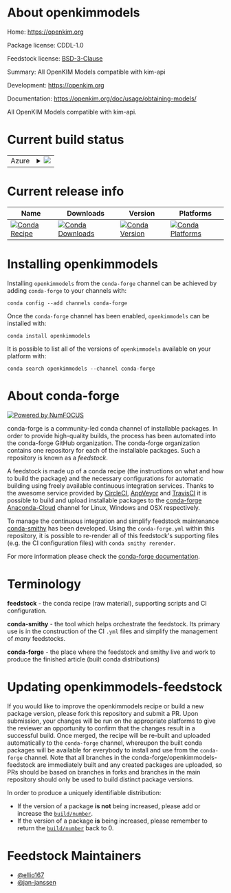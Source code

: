About openkimmodels
===================

Home: https://openkim.org

Package license: CDDL-1.0

Feedstock license: [BSD-3-Clause](https://github.com/conda-forge/openkimmodels-feedstock/blob/master/LICENSE.txt)

Summary: All OpenKIM Models compatible with kim-api

Development: https://openkim.org

Documentation: https://openkim.org/doc/usage/obtaining-models/

All OpenKIM Models compatible with kim-api.


Current build status
====================


<table>
    
  <tr>
    <td>Azure</td>
    <td>
      <details>
        <summary>
          <a href="https://dev.azure.com/conda-forge/feedstock-builds/_build/latest?definitionId=8294&branchName=master">
            <img src="https://dev.azure.com/conda-forge/feedstock-builds/_apis/build/status/openkimmodels-feedstock?branchName=master">
          </a>
        </summary>
        <table>
          <thead><tr><th>Variant</th><th>Status</th></tr></thead>
          <tbody><tr>
              <td>linux_64_c_compiler_version7cxx_compiler_version7fortran_compiler_version7</td>
              <td>
                <a href="https://dev.azure.com/conda-forge/feedstock-builds/_build/latest?definitionId=8294&branchName=master">
                  <img src="https://dev.azure.com/conda-forge/feedstock-builds/_apis/build/status/openkimmodels-feedstock?branchName=master&jobName=linux&configuration=linux_64_c_compiler_version7cxx_compiler_version7fortran_compiler_version7" alt="variant">
                </a>
              </td>
            </tr><tr>
              <td>linux_64_c_compiler_version9cxx_compiler_version9fortran_compiler_version9</td>
              <td>
                <a href="https://dev.azure.com/conda-forge/feedstock-builds/_build/latest?definitionId=8294&branchName=master">
                  <img src="https://dev.azure.com/conda-forge/feedstock-builds/_apis/build/status/openkimmodels-feedstock?branchName=master&jobName=linux&configuration=linux_64_c_compiler_version9cxx_compiler_version9fortran_compiler_version9" alt="variant">
                </a>
              </td>
            </tr><tr>
              <td>osx_64_fortran_compiler_version7</td>
              <td>
                <a href="https://dev.azure.com/conda-forge/feedstock-builds/_build/latest?definitionId=8294&branchName=master">
                  <img src="https://dev.azure.com/conda-forge/feedstock-builds/_apis/build/status/openkimmodels-feedstock?branchName=master&jobName=osx&configuration=osx_64_fortran_compiler_version7" alt="variant">
                </a>
              </td>
            </tr><tr>
              <td>osx_64_fortran_compiler_version9</td>
              <td>
                <a href="https://dev.azure.com/conda-forge/feedstock-builds/_build/latest?definitionId=8294&branchName=master">
                  <img src="https://dev.azure.com/conda-forge/feedstock-builds/_apis/build/status/openkimmodels-feedstock?branchName=master&jobName=osx&configuration=osx_64_fortran_compiler_version9" alt="variant">
                </a>
              </td>
            </tr>
          </tbody>
        </table>
      </details>
    </td>
  </tr>
</table>

Current release info
====================

| Name | Downloads | Version | Platforms |
| --- | --- | --- | --- |
| [![Conda Recipe](https://img.shields.io/badge/recipe-openkimmodels-green.svg)](https://anaconda.org/conda-forge/openkimmodels) | [![Conda Downloads](https://img.shields.io/conda/dn/conda-forge/openkimmodels.svg)](https://anaconda.org/conda-forge/openkimmodels) | [![Conda Version](https://img.shields.io/conda/vn/conda-forge/openkimmodels.svg)](https://anaconda.org/conda-forge/openkimmodels) | [![Conda Platforms](https://img.shields.io/conda/pn/conda-forge/openkimmodels.svg)](https://anaconda.org/conda-forge/openkimmodels) |

Installing openkimmodels
========================

Installing `openkimmodels` from the `conda-forge` channel can be achieved by adding `conda-forge` to your channels with:

```
conda config --add channels conda-forge
```

Once the `conda-forge` channel has been enabled, `openkimmodels` can be installed with:

```
conda install openkimmodels
```

It is possible to list all of the versions of `openkimmodels` available on your platform with:

```
conda search openkimmodels --channel conda-forge
```


About conda-forge
=================

[![Powered by NumFOCUS](https://img.shields.io/badge/powered%20by-NumFOCUS-orange.svg?style=flat&colorA=E1523D&colorB=007D8A)](http://numfocus.org)

conda-forge is a community-led conda channel of installable packages.
In order to provide high-quality builds, the process has been automated into the
conda-forge GitHub organization. The conda-forge organization contains one repository
for each of the installable packages. Such a repository is known as a *feedstock*.

A feedstock is made up of a conda recipe (the instructions on what and how to build
the package) and the necessary configurations for automatic building using freely
available continuous integration services. Thanks to the awesome service provided by
[CircleCI](https://circleci.com/), [AppVeyor](https://www.appveyor.com/)
and [TravisCI](https://travis-ci.com/) it is possible to build and upload installable
packages to the [conda-forge](https://anaconda.org/conda-forge)
[Anaconda-Cloud](https://anaconda.org/) channel for Linux, Windows and OSX respectively.

To manage the continuous integration and simplify feedstock maintenance
[conda-smithy](https://github.com/conda-forge/conda-smithy) has been developed.
Using the ``conda-forge.yml`` within this repository, it is possible to re-render all of
this feedstock's supporting files (e.g. the CI configuration files) with ``conda smithy rerender``.

For more information please check the [conda-forge documentation](https://conda-forge.org/docs/).

Terminology
===========

**feedstock** - the conda recipe (raw material), supporting scripts and CI configuration.

**conda-smithy** - the tool which helps orchestrate the feedstock.
                   Its primary use is in the construction of the CI ``.yml`` files
                   and simplify the management of *many* feedstocks.

**conda-forge** - the place where the feedstock and smithy live and work to
                  produce the finished article (built conda distributions)


Updating openkimmodels-feedstock
================================

If you would like to improve the openkimmodels recipe or build a new
package version, please fork this repository and submit a PR. Upon submission,
your changes will be run on the appropriate platforms to give the reviewer an
opportunity to confirm that the changes result in a successful build. Once
merged, the recipe will be re-built and uploaded automatically to the
`conda-forge` channel, whereupon the built conda packages will be available for
everybody to install and use from the `conda-forge` channel.
Note that all branches in the conda-forge/openkimmodels-feedstock are
immediately built and any created packages are uploaded, so PRs should be based
on branches in forks and branches in the main repository should only be used to
build distinct package versions.

In order to produce a uniquely identifiable distribution:
 * If the version of a package **is not** being increased, please add or increase
   the [``build/number``](https://conda.io/docs/user-guide/tasks/build-packages/define-metadata.html#build-number-and-string).
 * If the version of a package **is** being increased, please remember to return
   the [``build/number``](https://conda.io/docs/user-guide/tasks/build-packages/define-metadata.html#build-number-and-string)
   back to 0.

Feedstock Maintainers
=====================

* [@ellio167](https://github.com/ellio167/)
* [@jan-janssen](https://github.com/jan-janssen/)


